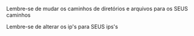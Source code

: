 Lembre-se de mudar os caminhos de diretórios e arquivos para os SEUS caminhos

Lembre-se de alterar os ip's para SEUS ips's